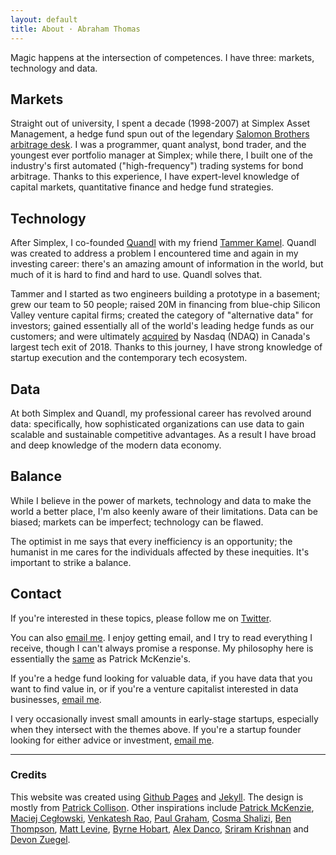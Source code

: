 ```yaml
---
layout: default
title: About · Abraham Thomas
---
```


Magic happens at the intersection of competences.  I have three: markets, technology and data.

## Markets

Straight out of university, I spent a decade (1998-2007) at Simplex Asset Management, a hedge fund spun out of the legendary [Salomon Brothers arbitrage desk](https://en.wikipedia.org/wiki/Liar%27s_Poker).  I was a programmer, quant analyst, bond trader, and the youngest ever portfolio manager at Simplex; while there, I built one of the industry's first automated ("high-frequency") trading systems for bond arbitrage.  Thanks to this experience, I have expert-level knowledge of capital markets, quantitative finance and hedge fund strategies.

## Technology

After Simplex, I co-founded [Quandl](https://www.quandl.com) with my friend [Tammer Kamel](https://www.linkedin.com/in/tammerkamel).  Quandl was created to address a problem I encountered time and again in my investing career: there's an amazing amount of information in the world, but much of it is hard to find and hard to use.  Quandl solves that.  

Tammer and I started as two engineers building a prototype in a basement; grew our team to 50 people; raised 20M in financing from blue-chip Silicon Valley venture capital firms; created the category of "alternative data" for investors; gained essentially all of the world's leading hedge funds as our customers; and were ultimately [acquired](https://blog.quandl.com/quandl-the-next-chapter) by Nasdaq (NDAQ) in Canada's largest tech  exit of 2018.  Thanks to this journey, I have strong knowledge of startup execution and the contemporary tech ecosystem.

## Data

At both Simplex and Quandl, my professional career has revolved around data: specifically, how sophisticated organizations can use data to gain scalable and sustainable competitive advantages.  As a result I have broad and deep knowledge of the modern data economy.

## Balance

While I believe in the power of markets, technology and data to make the world a better place, I'm also keenly aware of their limitations.  Data can be biased; markets can be imperfect; technology can be flawed.

The optimist in me says that every inefficiency is an opportunity; the humanist in me cares for the individuals affected by these inequities.  It's important to strike a balance.

## Contact

If you're interested in these topics, please follow me on [Twitter](https://twitter.com/athomasq).  

You can also [email me].  I enjoy getting email, and I try to read everything I receive, though I can't always promise a response.  My philosophy here is essentially the [same](https://www.kalzumeus.com/standing-invitation) as Patrick McKenzie's.

If you're a hedge fund looking for valuable data, if you have data that you want to find value in, or if you're a venture capitalist interested in data businesses, [email me].

I very occasionally invest small amounts in early-stage startups, especially when they intersect with the themes above.  If you're a startup founder looking for either advice or investment, [email me].

----

### Credits 

This website was created using [Github Pages] and [Jekyll].  The design is mostly from [Patrick Collison].  Other inspirations include [Patrick McKenzie], [Maciej Cegłowski], [Venkatesh Rao], [Paul Graham], [Cosma Shalizi], [Ben Thompson], [Matt Levine], [Byrne Hobart], [Alex Danco], [Sriram Krishnan] and [Devon Zuegel]. 

[Github Pages]: https://pages.github.com/
[Jekyll]: https://jekyllrb.com/
[Patrick Collison]: https://patrickcollison.com/about
[Patrick McKenzie]: https://www.kalzumeus.com/about/ 
[Maciej Cegłowski]: https://idlewords.com/about.htm
[Venkatesh Rao]: https://www.ribbonfarm.com/about/ 
[Paul Graham]: http://www.paulgraham.com/articles.html
[Cosma Shalizi]: http://bactra.org/ 
[Ben Thompson]: https://stratechery.com/about/ 
[Matt Levine]: https://twitter.com/matt_levine
[Byrne Hobart]: https://medium.com/@byrnehobart
[Alex Danco]: https://alexdanco.com/
[Sriram Krishnan]: https://sriramk.com/
[Devon Zuegel]: https://devonzuegel.com/page/about-me 

[email me]: mailto:athos1@gmail.com 